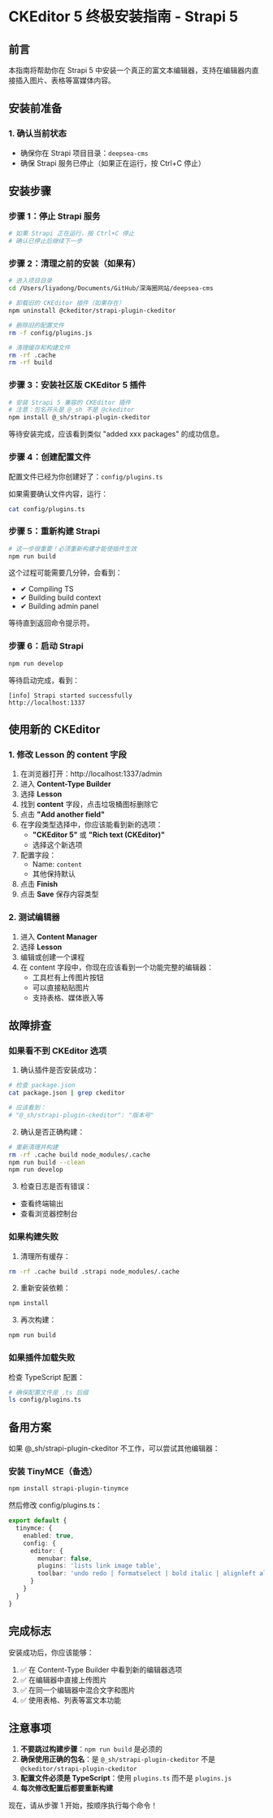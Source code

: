 # CKEditor 5 终极安装指南 - Strapi 5

## 前言
本指南将帮助你在 Strapi 5 中安装一个真正的富文本编辑器，支持在编辑器内直接插入图片、表格等富媒体内容。

## 安装前准备

### 1. 确认当前状态
- 确保你在 Strapi 项目目录：`deepsea-cms`
- 确保 Strapi 服务已停止（如果正在运行，按 Ctrl+C 停止）

## 安装步骤

### 步骤 1：停止 Strapi 服务
```bash
# 如果 Strapi 正在运行，按 Ctrl+C 停止
# 确认已停止后继续下一步
```

### 步骤 2：清理之前的安装（如果有）
```bash
# 进入项目目录
cd /Users/liyadong/Documents/GitHub/深海圈网站/deepsea-cms

# 卸载旧的 CKEditor 插件（如果存在）
npm uninstall @ckeditor/strapi-plugin-ckeditor

# 删除旧的配置文件
rm -f config/plugins.js

# 清理缓存和构建文件
rm -rf .cache
rm -rf build
```

### 步骤 3：安装社区版 CKEditor 5 插件
```bash
# 安装 Strapi 5 兼容的 CKEditor 插件
# 注意：包名开头是 @_sh 不是 @ckeditor
npm install @_sh/strapi-plugin-ckeditor
```

等待安装完成，应该看到类似 "added xxx packages" 的成功信息。

### 步骤 4：创建配置文件
配置文件已经为你创建好了：`config/plugins.ts`

如果需要确认文件内容，运行：
```bash
cat config/plugins.ts
```

### 步骤 5：重新构建 Strapi
```bash
# 这一步很重要！必须重新构建才能使插件生效
npm run build
```

这个过程可能需要几分钟，会看到：
- ✔ Compiling TS
- ✔ Building build context
- ✔ Building admin panel

等待直到返回命令提示符。

### 步骤 6：启动 Strapi
```bash
npm run develop
```

等待启动完成，看到：
```
[info] Strapi started successfully
http://localhost:1337
```

## 使用新的 CKEditor

### 1. 修改 Lesson 的 content 字段

1. 在浏览器打开：http://localhost:1337/admin
2. 进入 **Content-Type Builder**
3. 选择 **Lesson**
4. 找到 **content** 字段，点击垃圾桶图标删除它
5. 点击 **"Add another field"**
6. 在字段类型选择中，你应该能看到新的选项：
   - **"CKEditor 5"** 或 **"Rich text (CKEditor)"**
   - 选择这个新选项
7. 配置字段：
   - Name: `content`
   - 其他保持默认
8. 点击 **Finish**
9. 点击 **Save** 保存内容类型

### 2. 测试编辑器

1. 进入 **Content Manager**
2. 选择 **Lesson**
3. 编辑或创建一个课程
4. 在 content 字段中，你现在应该看到一个功能完整的编辑器：
   - 工具栏有上传图片按钮
   - 可以直接粘贴图片
   - 支持表格、媒体嵌入等

## 故障排查

### 如果看不到 CKEditor 选项

1. 确认插件是否安装成功：
```bash
# 检查 package.json
cat package.json | grep ckeditor

# 应该看到：
# "@_sh/strapi-plugin-ckeditor": "版本号"
```

2. 确认是否正确构建：
```bash
# 重新清理并构建
rm -rf .cache build node_modules/.cache
npm run build --clean
npm run develop
```

3. 检查日志是否有错误：
- 查看终端输出
- 查看浏览器控制台

### 如果构建失败

1. 清理所有缓存：
```bash
rm -rf .cache build .strapi node_modules/.cache
```

2. 重新安装依赖：
```bash
npm install
```

3. 再次构建：
```bash
npm run build
```

### 如果插件加载失败

检查 TypeScript 配置：
```bash
# 确保配置文件是 .ts 后缀
ls config/plugins.ts
```

## 备用方案

如果 @_sh/strapi-plugin-ckeditor 不工作，可以尝试其他编辑器：

### 安装 TinyMCE（备选）
```bash
npm install strapi-plugin-tinymce
```

然后修改 config/plugins.ts：
```typescript
export default {
  tinymce: {
    enabled: true,
    config: {
      editor: {
        menubar: false,
        plugins: 'lists link image table',
        toolbar: 'undo redo | formatselect | bold italic | alignleft aligncenter alignright | bullist numlist | link image'
      }
    }
  }
}
```

## 完成标志

安装成功后，你应该能够：
1. ✅ 在 Content-Type Builder 中看到新的编辑器选项
2. ✅ 在编辑器中直接上传图片
3. ✅ 在同一个编辑器中混合文字和图片
4. ✅ 使用表格、列表等富文本功能

## 注意事项

1. **不要跳过构建步骤**：`npm run build` 是必须的
2. **确保使用正确的包名**：是 `@_sh/strapi-plugin-ckeditor` 不是 `@ckeditor/strapi-plugin-ckeditor`
3. **配置文件必须是 TypeScript**：使用 `plugins.ts` 而不是 `plugins.js`
4. **每次修改配置后都要重新构建**

现在，请从步骤 1 开始，按顺序执行每个命令！